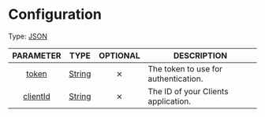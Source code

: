 # Configuration

Type: [JSON](https://developer.mozilla.org/en-US/docs/Web/JavaScript/Reference/Global_Objects/JSON)

| PARAMETER | TYPE | OPTIONAL | DESCRIPTION |
| :---: | :-----: | :-----: | ----------- |
| [token](https://discordjs.guide/preparations/setting-up-a-bot-application.html#your-token) | [String](https://developer.mozilla.org/en-US/docs/Web/JavaScript/Reference/Global_Objects/String) | ⨯ | The token to use for authentication. |
| [clientId](https://support.heateor.com/discord-client-id-discord-client-secret/) | [String](https://developer.mozilla.org/en-US/docs/Web/JavaScript/Reference/Global_Objects/String) | ⨯ | The ID of your Clients application. |